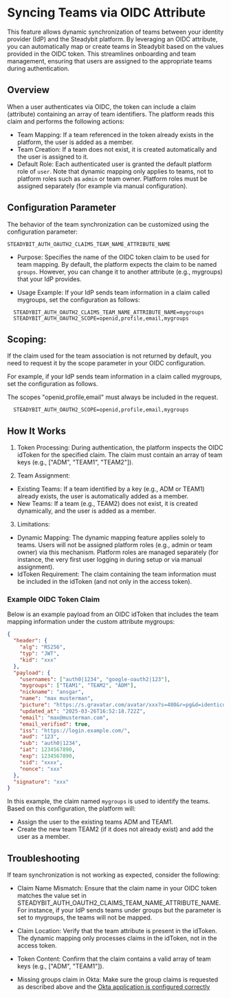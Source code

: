 # Syncing Teams via OIDC Attribute

This feature allows dynamic synchronization of teams between your identity provider (IdP) and the Steadybit platform. By leveraging an OIDC attribute, you can automatically map or create teams in Steadybit based on the values provided in the OIDC token. This streamlines onboarding and team management, ensuring that users are assigned to the appropriate teams during authentication.


## Overview

When a user authenticates via OIDC, the token can include a claim (attribute) containing an array of team identifiers. The platform reads this claim and performs the following actions:
- Team Mapping: If a team referenced in the token already exists in the platform, the user is added as a member.
- Team Creation: If a team does not exist, it is created automatically and the user is assigned to it.
- Default Role: Each authenticated user is granted the default platform role of `user`. Note that dynamic mapping only applies to teams, not to platform roles such as `admin` or team owner. Platform roles must be assigned separately (for example via manual configuration).

## Configuration Parameter

The behavior of the team synchronization can be customized using the configuration parameter:

```
STEADYBIT_AUTH_OAUTH2_CLAIMS_TEAM_NAME_ATTRIBUTE_NAME
```


- Purpose:
Specifies the name of the OIDC token claim to be used for team mapping. By default, the platform expects the claim to be named `groups`. However, you can change it to another attribute (e.g., mygroups) that your IdP provides.

- Usage Example:
If your IdP sends team information in a claim called mygroups, set the configuration as follows:

```
  STEADYBIT_AUTH_OAUTH2_CLAIMS_TEAM_NAME_ATTRIBUTE_NAME=mygroups
  STEADYBIT_AUTH_OAUTH2_SCOPE=openid,profile,email,mygroups
```

## Scoping:

If the claim used for the team association is not returned by default, you need to request it by the scope parameter in your OIDC configuration. 

For example, if your IdP sends team information in a claim called mygroups, set the configuration as follows.

The scopes "openid,profile,email" must always be included in the request.

```
  STEADYBIT_AUTH_OAUTH2_SCOPE=openid,profile,email,mygroups
```

## How It Works
1. Token Processing:
  During authentication, the platform inspects the OIDC idToken for the specified claim. The claim must contain an array of team keys (e.g., ["ADM", "TEAM1", "TEAM2"]).

2. Team Assignment:
- Existing Teams:
If a team identified by a key (e.g., ADM or TEAM1) already exists, the user is automatically added as a member.
- New Teams:
If a team (e.g., TEAM2) does not exist, it is created dynamically, and the user is added as a member.

3. Limitations:
- Dynamic Mapping:
The dynamic mapping feature applies solely to teams. Users will not be assigned platform roles (e.g., admin or team owner) via this mechanism. Platform roles are managed separately (for instance, the very first user logging in during setup or via manual assignment).
- IdToken Requirement:
The claim containing the team information must be included in the idToken (and not only in the access token).


### Example OIDC Token Claim

Below is an example payload from an OIDC idToken that includes the team mapping information under the custom attribute mygroups:

```json
{
  "header": {
    "alg": "RS256",
    "typ": "JWT",
    "kid": "xxx"
  },
  "payload": {
    "usernames": ["auth0|1234", "google-oauth2|123"],
    "mygroups": ["TEAM1", "TEAM2", "ADM"],
    "nickname": "ansgar",
    "name": "max musterman",
    "picture": "https://s.gravatar.com/avatar/xxx?s=480&r=pg&d=identicon",
    "updated_at": "2025-03-26T16:52:18.722Z",
    "email": "max@musterman.com",
    "email_verified": true,
    "iss": "https://login.example.com/",
    "aud": "123",
    "sub": "auth0|1234",
    "iat": 1234567890,
    "exp": 1234567890,
    "sid": "xxxx",
    "nonce": "xxx"
  },
  "signature": "xxx"
}
```

In this example, the claim named `mygroups` is used to identify the teams. Based on this configuration, the platform will:
- Assign the user to the existing teams ADM and TEAM1.
- Create the new team TEAM2 (if it does not already exist) and add the user as a member.

## Troubleshooting
If team synchronization is not working as expected, consider the following:

- Claim Name Mismatch:
Ensure that the claim name in your OIDC token matches the value set in STEADYBIT_AUTH_OAUTH2_CLAIMS_TEAM_NAME_ATTRIBUTE_NAME. For instance, if your IdP sends teams under groups but the parameter is set to mygroups, the teams will not be mapped.


- Claim Location:
Verify that the team attribute is present in the idToken. The dynamic mapping only processes claims in the idToken, not in the access token.


- Token Content:
Confirm that the claim contains a valid array of team keys (e.g., ["ADM", "TEAM1"]).


- Missing groups claim in Okta:
Make sure the group claims is requested as described above and the [Okta application is configured correctly](https://developer.okta.com/docs/guides/customize-tokens-groups-claim/main/#add-a-groups-claim-for-the-org-authorization-server)
